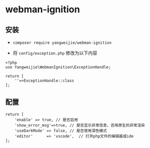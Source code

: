 # webman-ignition

## 安装

- `composer require yangweijie/webman-ignition`

- 将 `config/exception.php`  修改为以下内容

~~~
<?php
use Yangweijie\WebmanIgnition\ExceptionHandle;

return [
    ''=>ExceptionHandle::class
];
~~~

## 配置

~~~
return [
    'enable' => true, // 是否启用
    'show_error_msg'=>true, // 是否显示异常信息，否用原生的异常渲染
    'useDarkMode' => false, // 是否使用深色模式
    'editor'      => 'vscode',  // 打开php文件的编辑器或ide
];
~~~